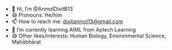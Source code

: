 - 👋 Hi, I’m @AnmolDixitB13
- 😄 Pronouns: He/him
- 📫 How to reach me: dixitanmol13@gmail.com
- 🌱 I’m currently learning AIML from Aptech Learning
- 😅 Other likes/interests: Human Biology, Environmental Science, Mahābhārat

<!---
AnmolDixitB13/AnmolDixitB13 is a ✨ special ✨ repository because its `README.md` (this file) appears on your GitHub profile.
You can click the Preview link to take a look at your changes.
--->

